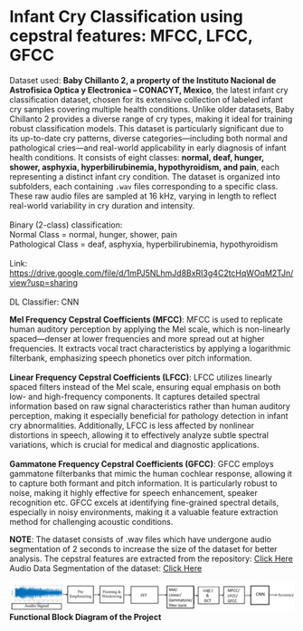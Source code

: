 # Infant Cry Classification using cepstral features: MFCC, LFCC, GFCC

Dataset used: **Baby Chillanto 2, a property of the Instituto Nacional de Astrofisica Optica y Electronica – CONACYT, Mexico**, the latest infant cry classification dataset, chosen for its extensive collection of labeled infant cry samples covering multiple health conditions. Unlike older datasets, Baby Chillanto 2 provides a diverse range of cry types, making it ideal for training robust classification models. This dataset is particularly significant due to its up-to-date cry patterns, diverse categories—including both normal and pathological cries—and real-world applicability in early diagnosis of infant health conditions. It consists of eight classes: **normal, deaf, hunger, shower, asphyxia, hyperbilirubinemia, hypothyroidism, and pain**, each representing a distinct infant cry condition. The dataset is organized into subfolders, each containing `.wav` files corresponding to a specific class. These raw audio files are sampled at 16 kHz, varying in length to reflect real-world variability in cry duration and intensity.<br><br>
Binary (2-class) classification:<br>
Normal Class = normal, hunger, shower, pain<br>
Pathological Class = deaf, asphyxia, hyperbilirubinemia, hypothyroidism<br><br>
Link: https://drive.google.com/file/d/1mPJ5NLhmJd8BxRI3g4C2tcHqWOqM2TJn/view?usp=sharing<br><br>
DL Classifier: CNN

**Mel Frequency Cepstral Coefficients (MFCC)**: MFCC is used to replicate human auditory perception by applying the Mel scale, which is non-linearly spaced—denser at lower frequencies and more spread out at higher frequencies. It extracts vocal tract characteristics by applying a logarithmic filterbank, emphasizing speech phonetics over pitch information.
<br>
<br>
**Linear Frequency Cepstral Coefficients (LFCC)**: LFCC utilizes linearly spaced filters instead of the Mel scale, ensuring equal emphasis on both low- and high-frequency components. It captures detailed spectral information based on raw signal characteristics rather than human auditory perception, making it especially beneficial for pathology detection in infant cry abnormalities. Additionally, LFCC is less affected by nonlinear distortions in speech, allowing it to effectively analyze subtle spectral variations, which is crucial for medical and diagnostic applications.
<br>
<br>
**Gammatone Frequency Cepstral Coefficients (GFCC)**: GFCC employs gammatone filterbanks that mimic the human cochlear response, allowing it to capture both formant and pitch information. It is particularly robust to noise, making it highly effective for speech enhancement, speaker recognition etc. GFCC excels at identifying fine-grained spectral details, especially in noisy environments, making it a valuable feature extraction method for challenging acoustic conditions.


**NOTE**: The dataset consists of .wav files which have undergone audio segmentation of 2 seconds to increase the size of the dataset for better analysis.
The cepstral features are extracted from the repository: [Click Here](https://github.com/V1shnu127/Cepstral_feature_extraction) <br>
Audio Data Segmentation of the dataset: [Click Here](https://raw.githubusercontent.com/V1shnu127/Audio-Data-Segmentation/refs/heads/main/audio_data_SEGMENT.py) <br>
<br>
![**Functional Block Diagram of the Project**](./block_diagram_CNN_ICC.jpg)
**Functional Block Diagram of the Project**
